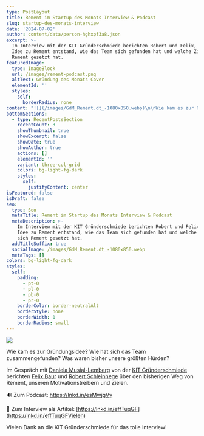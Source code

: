 ```yaml
---
type: PostLayout
title: Rement im Startup des Monats Interview & Podcast
slug: startup-des-monats-interview
date: '2024-07-02'
author: content/data/person-hghxpf3a8.json
excerpt: >-
  Im Interview mit der KIT Gründerschmiede berichten Robert und Felix, wie die
  Idee zu Rement entstand, wie das Team sich gefunden hat und welche Ziele sich
  Rement gesetzt hat.
featuredImage:
  type: ImageBlock
  url: /images/rement-podcast.png
  altText: Gründung des Monats Cover
  elementId: ''
  styles:
    self:
      borderRadius: none
content: "![](/images/GdM_Rement.dt_-1080x850.webp)\n\nWie kam es zur Gründungsidee? Wie hat sich das Team zusammengefunden? Was waren bisher unsere größten Hürden?\n\nIm Gespräch mit [Daniela Musial-Lemberg](https://www.linkedin.com/in/daniela-musial-lemberg/) von der [KIT Gründerschmiede](https://www.linkedin.com/in/kgsad/) berichten [Felix Baur](https://www.linkedin.com/in/felix-baur-6a702b258/) und [Robert Schleinhege](https://www.linkedin.com/in/robert-schleinhege/) über den bisherigen Weg von Rement, unseren Motivationstreibern und Zielen.\n\n\U0001F50A Zum Podcast: <https://lnkd.in/esMwjgVy>\n\n\U0001F4F0 Zum Interview als Artikel: [https://lnkd.in/effTuqGF](https://lnkd.in/effTuqGFVielen)\n\nVielen Dank an die KIT Gründerschmiede für das tolle Interview!"
bottomSections:
  - type: RecentPostsSection
    recentCount: 3
    showThumbnail: true
    showExcerpt: false
    showDate: true
    showAuthor: true
    actions: []
    elementId: ''
    variant: three-col-grid
    colors: bg-light-fg-dark
    styles:
      self:
        justifyContent: center
isFeatured: false
isDraft: false
seo:
  type: Seo
  metaTitle: Rement im Startup des Monats Interview & Podcast
  metaDescription: >-
    Im Interview mit der KIT Gründerschmiede berichten Robert und Felix, wie die
    Idee zu Rement entstand, wie das Team sich gefunden hat und welche Ziele
    sich Rement gesetzt hat.
  addTitleSuffix: true
  socialImage: /images/GdM_Rement.dt_-1080x850.webp
  metaTags: []
colors: bg-light-fg-dark
styles:
  self:
    padding:
      - pt-0
      - pl-0
      - pb-0
      - pr-0
    borderColor: border-neutralAlt
    borderStyle: none
    borderWidth: 1
    borderRadius: small
---
```

![](/images/GdM_Rement.dt_-1080x850.webp)

Wie kam es zur Gründungsidee? Wie hat sich das Team zusammengefunden? Was waren bisher unsere größten Hürden?

Im Gespräch mit [Daniela Musial-Lemberg](https://www.linkedin.com/in/daniela-musial-lemberg/) von der [KIT Gründerschmiede](https://www.linkedin.com/in/kgsad/) berichten [Felix Baur](https://www.linkedin.com/in/felix-baur-6a702b258/) und [Robert Schleinhege](https://www.linkedin.com/in/robert-schleinhege/) über den bisherigen Weg von Rement, unseren Motivationstreibern und Zielen.

🔊 Zum Podcast: <https://lnkd.in/esMwjgVy>

📰 Zum Interview als Artikel: [https://lnkd.in/effTuqGF](https://lnkd.in/effTuqGFVielen)

Vielen Dank an die KIT Gründerschmiede für das tolle Interview!
